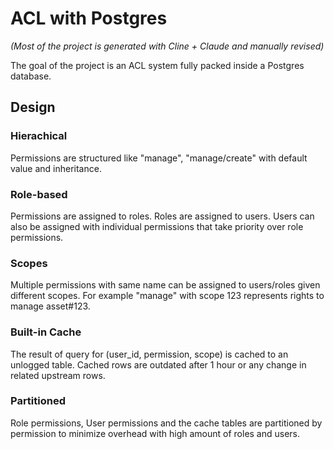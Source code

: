 # ACL with Postgres

*(Most of the project is generated with Cline + Claude and manually revised)*

The goal of the project is an ACL system fully packed inside a Postgres database.

## Design

### Hierachical
Permissions are structured like "manage", "manage/create" with default value and inheritance.

### Role-based
Permissions are assigned to roles. Roles are assigned to users. Users can also be assigned with individual permissions that take priority over role permissions.

### Scopes
Multiple permissions with same name can be assigned to users/roles given different scopes. For example "manage" with scope 123 represents rights to manage asset#123.

### Built-in Cache
The result of query for (user_id, permission, scope) is cached to an unlogged table. Cached rows are outdated after 1 hour or any change in related upstream rows.

### Partitioned
Role permissions, User permissions and the cache tables are partitioned by permission to minimize overhead with high amount of roles and users.
